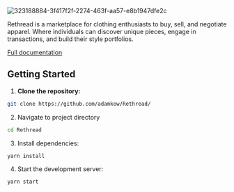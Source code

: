 ![323188884-3f417f2f-2274-463f-aa57-e8b1947dfe2c](https://github.com/adamkow/Rethread/assets/35881932/2ce308b3-344a-4312-96e5-8dd086c6d322)

Rethread is a marketplace for clothing enthusiasts to buy, sell, and negotiate apparel. Where individuals can discover unique pieces, engage in transactions, and build their style portfolios.

[Full documentation](https://docs.google.com/document/d/1OaT9KnaHK_GAJyeDLr3mDM9NQTiXa9JK2-kfL96pm2M/edit?usp=sharing)
## Getting Started

1. **Clone the repository:**

```sh
git clone https://github.com/adamkow/Rethread/
```

2. Navigate to project directory
```sh
cd Rethread
```
3. Install dependencies:
```sh
yarn install
```
4. Start the development server:
```sh
yarn start
```




